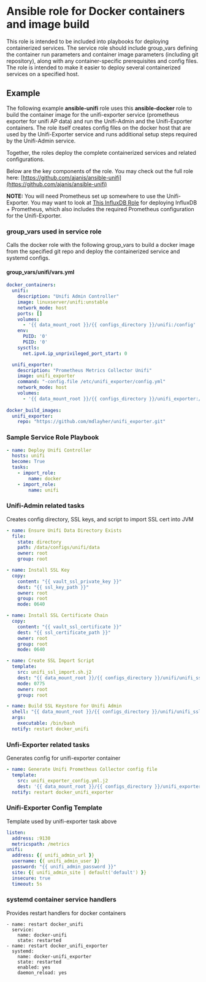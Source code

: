 # Ansible role for Docker containers and image build
This role is intended to be included into playbooks for deploying containerized services.  The service role should include group_vars defining the container run parameters and container image parameters (including git repository), along with any container-specific prerequisites and config files.  The role is intended to make it easier to deploy several containerized services on a specified host.

## Example
The following example **ansible-unifi** role uses this **ansible-docker** role to build the container image for the unifi-exporter service (prometheus exporter for unifi AP data) and run the Unifi-Admin and the Unifi-Exporter containers.  The role itself creates config files on the docker host that are used by the Unifi-Exporter service and runs additional setup steps required by the Unifi-Admin service.

Together, the roles deploy the complete containerized services and related configurations.

Below are the key components of the role.  You may check out the full role here:  [https://github.com/ajanis/ansible-unifi](https://github.com/ajanis/ansible-unifi)

**NOTE:** You will need Prometheus set up somewhere to use the Unifi-Exporter.  You may want to look at [This InfluxDB Role](https://github.com/ajanis/ansible-influxdb) for deploying InfluxDB + Prometheus, which also includes the required Prometheus configuration for the Unifi-Exporter.

### group_vars used in service role
Calls the docker role with the following group_vars to build a docker image from the specified git repo and deploy the containerized service and systemd configs.

#### group_vars/unifi/vars.yml
```yaml
docker_containers: 
  unifi:
    description: "Unifi Admin Controller"
    image: linuxserver/unifi:unstable
    network_mode: host
    ports: []
    volumes:
      - '{{ data_mount_root }}/{{ configs_directory }}/unifi:/config'
    env:
      PUID: '0'
      PGID: '0'
    sysctls:
      net.ipv4.ip_unprivileged_port_start: 0

  unifi_exporter:
    description: "Prometheus Metrics Collector Unifi"
    image: unifi_exporter
    command: "-config.file /etc/unifi_exporter/config.yml"
    network_mode: host
    volumes:
      - '{{ data_mount_root }}/{{ configs_directory }}/unifi_exporter:/etc/unifi_exporter'
      
docker_build_images:
  unifi_exporter:
    repo: "https://github.com/mdlayher/unifi_exporter.git"
```
### Sample Service Role Playbook
```yaml
- name: Deploy Unifi Controller
  hosts: unifi
  become: True
  tasks:
    - import_role:
        name: docker
    - import_role:
        name: unifi
```
### Unifi-Admin related tasks
Creates config directory, SSL keys, and script to import SSL cert into JVM
```yaml
- name: Ensure Unifi Data Directory Exists
  file:
    state: directory
    path: /data/configs/unifi/data
    owner: root
    group: root

- name: Install SSL Key
  copy:
    content: "{{ vault_ssl_private_key }}"
    dest: "{{ ssl_key_path }}"
    owner: root
    group: root
    mode: 0640

- name: Install SSL Certificate Chain
  copy:
    content: "{{ vault_ssl_certificate }}"
    dest: "{{ ssl_certificate_path }}"
    owner: root
    group: root
    mode: 0640

- name: Create SSL Import Script
  template:
    src: unifi_ssl_import.sh.j2
    dest: "{{ data_mount_root }}/{{ configs_directory }}/unifi/unifi_ssl_import.sh"
    mode: 0775
    owner: root
    group: root

- name: Build SSL Keystore for Unifi Admin
  shell: "{{ data_mount_root }}/{{ configs_directory }}/unifi/unifi_ssl_import.sh >> /var/log/docker_unifi_ssl_upgrade.log"
  args:
    executable: /bin/bash
  notify: restart docker_unifi
```
### Unfi-Exporter related tasks
Generates config for unifi-exporter container
```yaml
- name: Generate Unifi Prometheus Collector config file
  template:
    src: unifi_exporter_config.yml.j2
    dest: '{{ data_mount_root }}/{{ configs_directory }}/unifi_exporter/config.yml'
  notify: restart docker_unifi_exporter
```
### Unifi-Exporter Config Template
Template used by unifi-exporter task above
```yaml
listen:
  address: :9130
  metricspath: /metrics
unifi:
  address: {{ unifi_admin_url }}
  username: {{ unifi_admin_user }}
  password: "{{ unifi_admin_password }}"
  site: {{ unifi_admin_site | default('default') }}
  insecure: true
  timeout: 5s
```
### systemd container service handlers
Provides restart handlers for docker containers
```
- name: restart docker_unifi
  service:
    name: docker-unifi
    state: restarted
- name: restart docker_unifi_exporter
  systemd:
    name: docker-unifi_exporter
    state: restarted
    enabled: yes
    daemon_reload: yes
```

